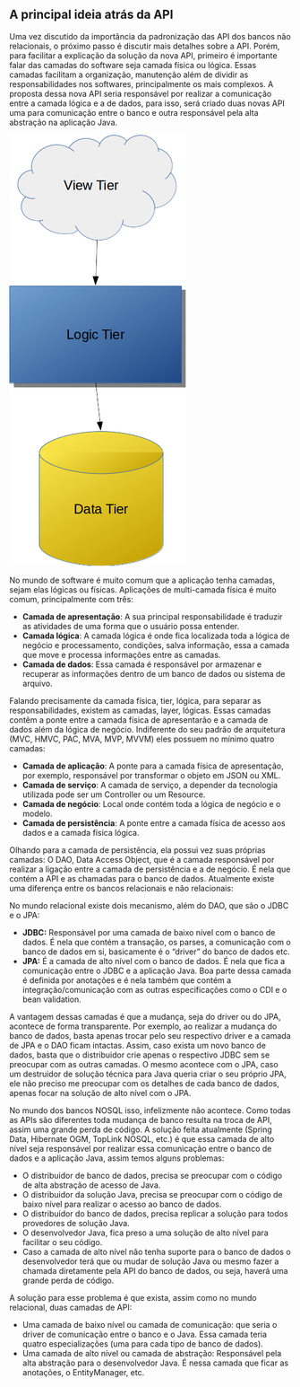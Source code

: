 ## A principal ideia atrás da API



  Uma vez discutido da importância da padronização das API dos bancos não relacionais, o próximo passo é discutir mais detalhes sobre a API. Porém, para facilitar a explicação da solução da nova API, primeiro é importante falar das camadas do software seja camada física ou lógica. Essas camadas facilitam a organização, manutenção além de dividir as responsabilidades nos softwares, principalmente os mais complexos. A proposta dessa nova API seria responsável por realizar a comunicação entre a camada lógica e a de dados, para isso, será criado duas novas API uma para comunicação entre o banco e outra responsável pela alta abstração na aplicação Java.


![Camada Física](../images/01.png)


  No mundo de software é muito comum que a aplicação tenha camadas, sejam elas lógicas ou físicas. Aplicações de multi-camada física é muito comum, principalmente com três: 

* **Camada de apresentação**: A sua principal responsabilidade é traduzir as atividades de uma forma que o usuário possa entender.
* **Camada lógica**: A camada lógica é onde fica localizada toda a lógica de negócio e processamento, condições, salva informação, essa a camada que move e processa informações entre as camadas.
* **Camada de dados**: Essa camada é responsável por armazenar e recuperar as informações dentro de um banco de dados ou sistema de arquivo.


 Falando precisamente da camada física, tier, lógica, para separar as responsabilidades, existem as camadas, layer, lógicas. Essas camadas contêm a ponte entre a camada física de apresentarão e a camada de dados além da lógica de negócio. Indiferente do seu padrão de arquitetura (MVC, HMVC, PAC, MVA, MVP, MVVM) eles possuem no mínimo quatro camadas:
 
* **Camada de aplicação**: A ponte para a camada física de apresentação, por exemplo, responsável por transformar o objeto em JSON ou XML.
* **Camada de serviço**: A camada de serviço, a depender da tecnologia utilizada pode ser um Controller ou um Resource.
* **Camada de negócio**: Local onde contém toda a lógica de negócio e o modelo.
* **Camada de persistência**: A ponte entre a camada física de acesso aos dados e a camada física lógica.


 Olhando para a camada de persistência, ela possui vez suas próprias camadas: O DAO, Data Access Object, que é a camada responsável por realizar a ligação entre a camada de persistência e a de negócio. É nela que contém a API e as chamadas para o banco de dados. Atualmente existe uma diferença entre os bancos relacionais e não relacionais:
 
 No mundo relacional existe dois mecanismo, além do DAO, que são o JDBC e o JPA:
 
* **JDBC:** Responsável por uma camada de baixo nível com o banco de dados. É nela que contém a transação, os parses, a comunicação com o banco de dados em si, basicamente é o “driver” do banco de dados etc.
* **JPA:** É a camada de alto nível com o banco de dados. É nela que fica a comunicação entre o JDBC e a aplicação Java. Boa parte dessa camada é definida por anotações e é nela também que contém a integração/comunicação com as outras especificações como o CDI e o bean validation.

 A vantagem dessas camadas é que a mudança, seja do driver ou do JPA, acontece de forma transparente. Por exemplo, ao realizar a mudança do banco de dados, basta apenas trocar pelo seu respectivo driver e a camada de JPA e o DAO ficam intactas. Assim, caso exista um novo banco de dados, basta que o distribuidor crie apenas o respectivo JDBC sem se preocupar com as outras camadas. O mesmo acontece com o JPA, caso um destruidor de solução técnica para Java queria criar o seu próprio JPA, ele não preciso me preocupar com os detalhes de cada banco de dados, apenas focar na solução de alto nível com o JPA.
 
 No mundo dos bancos NOSQL isso, infelizmente não acontece. Como todas as APIs são diferentes toda mudança de banco resulta na troca de API, assim uma grande perda de código. A solução feita atualmente (Spring Data, Hibernate OGM, TopLink NOSQL, etc.) é que essa camada de alto nível seja responsável por realizar essa comunicação entre o banco de dados e a aplicação Java, assim temos alguns problemas:
 
* O distribuidor de banco de dados, precisa se preocupar com o código de alta abstração de acesso de Java.
* O distribuidor da solução Java, precisa se preocupar com o código de baixo nível para realizar o acesso ao banco de dados.
* O distribuidor do banco de dados, precisa replicar a solução para todos provedores de solução Java.
* O desenvolvedor Java, fica preso a uma solução de alto nível para facilitar o seu código.
* Caso a camada de alto nível não tenha suporte para o banco de dados o desenvolvedor terá que ou mudar de solução Java ou mesmo fazer a chamada diretamente pela API do banco de dados, ou seja, haverá uma grande perda de código.

A solução para esse problema é que exista, assim como no mundo relacional, duas camadas de API:

* Uma camada de baixo nível ou camada de comunicação: que seria o driver de comunicação entre o banco e o Java. Essa camada teria quatro especializações (uma para cada tipo de banco de dados).
* Uma camada de alto nível ou camada de abstração: Responsável pela alta abstração para o desenvolvedor Java. É nessa camada que ficar as anotações, o EntityManager, etc.